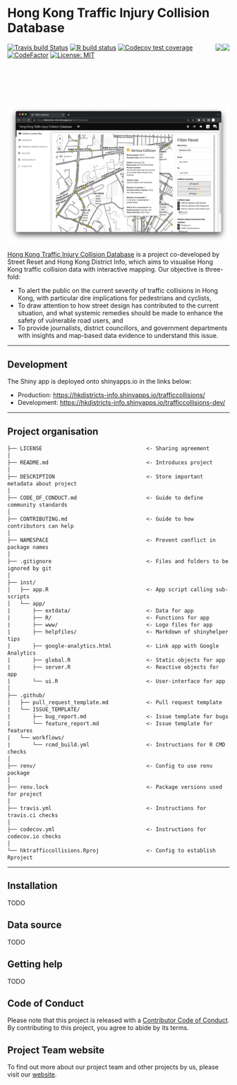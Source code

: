# Hong Kong Traffic Injury Collision Database

<img src="https://user-images.githubusercontent.com/29334677/180681488-53b69199-d57b-4ff7-af1d-d090e24b132c.png" align="right" height="140"/><img src="https://user-images.githubusercontent.com/29334677/180681494-c693e520-9eab-4f95-a4ad-0b5837d8b246.png" align="right" height="140"/>

<!-- badges: start -->

[![Travis build Status](https://travis-ci.org/Hong-Kong-Districts-Info/hktrafficcollisions.svg?branch=main)](https://travis-ci.org/Hong-Kong-Districts-Info/hktrafficcollisions) [![R build status](https://github.com/Hong-Kong-Districts-Info/hktrafficcollisions/workflows/R-CMD-check/badge.svg)](https://github.com/Hong-Kong-Districts-Info/hktrafficcollisions/actions) [![Codecov test coverage](https://codecov.io/gh/Hong-Kong-Districts-Info/hktrafficcollisions/branch/master/graph/badge.svg)](https://codecov.io/gh/Hong-Kong-Districts-Info/hktrafficcollisions?branch=master) [![CodeFactor](https://www.codefactor.io/repository/github/hong-kong-districts-info/hktrafficcollisions/badge)](https://www.codefactor.io/repository/github/hong-kong-districts-info/hktrafficcollisions) [![License: MIT](https://img.shields.io/badge/License-MIT-yellow.svg)](https://opensource.org/licenses/MIT)

<!-- badges: end -->

[![](man/figures/website-preview.png)](https://hkdistricts-info.shinyapps.io/trafficcollisions/)

[Hong Kong Traffic Injury Collision Database](https://hkdistricts-info.shinyapps.io/trafficcollisions/) is a project co-developed by Street Reset and Hong Kong District Info, which aims to visualise Hong Kong traffic collision data with interactive mapping. Our objective is three-fold:

-   To alert the public on the current severity of traffic collisions in Hong Kong, with particular dire implications for pedestrians and cyclists,
-   To draw attention to how street design has contributed to the current situation, and what systemic remedies should be made to enhance the safety of vulnerable road users, and
-   To provide journalists, district councillors, and government departments with insights and map-based data evidence to understand this issue.

------------------------------------------------------------------------

## Development

The Shiny app is deployed onto shinyapps.io in the links below:

-   Production: <https://hkdistricts-info.shinyapps.io/trafficcollisions/>
-   Development: <https://hkdistricts-info.shinyapps.io/trafficcollisions-dev/>

------------------------------------------------------------------------

## Project organisation

    ├── LICENSE                                 <- Sharing agreement
    │
    ├── README.md                               <- Introduces project
    │
    ├── DESCRIPTION                             <- Store important metadata about project
    │
    ├── CODE_OF_CONDUCT.md                      <- Guide to define community standards
    │
    ├── CONTRIBUTING.md                         <- Guide to how contributors can help
    │
    ├── NAMESPACE                               <- Prevent conflict in package names
    │
    ├── .gitignore                              <- Files and folders to be ignored by git
    │
    ├── inst/
    │   ├── app.R                               <- App script calling sub-scripts
    │   └── app/               
    |       ├── extdata/                        <- Data for app
    |       ├── R/                              <- Functions for app
    |       ├── www/                            <- Logo files for app
    |       ├── helpfiles/                      <- Markdown of shinyhelper tips
    |       ├── google-analytics.html           <- Link app with Google Analytics
    |       ├── global.R                        <- Static objects for app
    |       ├── server.R                        <- Reactive objects for app
    |       └── ui.R                            <- User-interface for app
    │
    ├── .github/                         
    │   ├── pull_request_template.md            <- Pull request template
    |   └── ISSUE_TEMPLATE/
    |       ├── bug_report.md                   <- Issue template for bugs
    |       └── feature_report.md               <- Issue template for features
    |   └── workflows/
    |       └── rcmd_build.yml                  <- Instructions for R CMD checks
    │
    ├── renv/                                   <- Config to use renv package
    │
    ├── renv.lock                               <- Package versions used for project
    │
    ├── travis.yml                              <- Instructions for travis.ci checks
    │
    ├── codecov.yml                             <- Instructions for codecov.io checks
    │
    └── hktrafficcollisions.Rproj               <- Config to establish Rproject

------------------------------------------------------------------------

## Installation

TODO

## Data source

TODO

## Getting help

TODO

## Code of Conduct

Please note that this project is released with a [Contributor Code of Conduct](https://github.com/Hong-Kong-Districts-Info/hktrafficcollisions/blob/main/CODE_OF_CONDUCT.md). By contributing to this project, you agree to abide by its terms.

## Project Team website

To find out more about our project team and other projects by us, please visit our [website](https://hong-kong-districts-info.github.io/).

